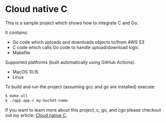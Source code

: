 # Cloud native C

This is a sample project which shows how to integrate C and Go.

It contains:
- Go code which uploads and downloads objects to/from AWS S3
- C code which calls Go code to handle upload/download logic
- Makefile

Supported platforms (built automatically using GitHub Actions):
- MacOS 10.15
- Linux

To build and run the project (assuming gcc and go are installed) execute:

```sh
$ make all
$ ./app app.c my-bucket-name
```

If you want to learn more about this project, c, go, and cgo please checkout out my article: [Cloud native C](https://dev.to/lukaszbudnik/cloud-native-c-48m).
